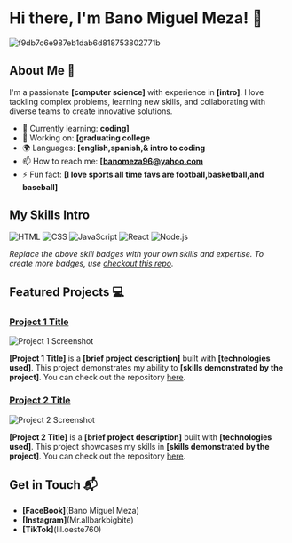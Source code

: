 # Hi there, I'm Bano Miguel Meza! 👋

![f9db7c6e987eb1dab6d818753802771b](https://github.com/user-attachments/assets/81410976-5b5b-4b19-ae59-2a576cbdfc20)

## About Me 🚀

I'm a passionate **[computer science]** with experience in **[intro]**. I love tackling complex problems, learning new skills, and collaborating with diverse teams to create innovative solutions.

- 🌱 Currently learning: **coding]**
- 🔭 Working on: **[graduating college**
- 🌍 Languages: **[english,spanish,& intro to coding**
- 📫 How to reach me: **[banomeza96@yahoo.com**
- ⚡ Fun fact: **[I love sports all time favs are football,basketball,and baseball]**

## My Skills Intro

![HTML](https://img.shields.io/badge/-HTML-E34F26?style=flat-square&logo=html5&logoColor=white)
![CSS](https://img.shields.io/badge/-CSS-1572B6?style=flat-square&logo=css3&logoColor=white)
![JavaScript](https://img.shields.io/badge/-JavaScript-F7DF1E?style=flat-square&logo=javascript&logoColor=black)
![React](https://img.shields.io/badge/-React-61DAFB?style=flat-square&logo=react&logoColor=black)
![Node.js](https://img.shields.io/badge/-Node.js-339933?style=flat-square&logo=node.js&logoColor=white)

*Replace the above skill badges with your own skills and expertise. To create more badges, use [checkout this repo](https://github.com/alexandresanlim/Badges4-README.md-Profile).*

## Featured Projects 💻

### [Project 1 Title](project_1_link)

![Project 1 Screenshot](project_1_screenshot_url)

**[Project 1 Title]** is a **[brief project description]** built with **[technologies used]**. This project demonstrates my ability to **[skills demonstrated by the project]**. You can check out the repository [here](project_1_repository_link).

### [Project 2 Title](project_2_link)

![Project 2 Screenshot](project_2_screenshot_url)

**[Project 2 Title]** is a **[brief project description]** built with **[technologies used]**. This project showcases my skills in **[skills demonstrated by the project]**. You can check out the repository [here](project_2_repository_link).

## Get in Touch 📬

- **[FaceBook]**(Bano Miguel Meza)
- **[Instagram]**(Mr.allbarkbigbite)
- **[TikTok]**(lil.oeste760)



